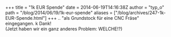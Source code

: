 +++
title = "1k EUR Spende"
date = 2014-06-19T14:16:38Z
author = "typ_o"
path = "/blog/2014/06/19/1k-eur-spende"
aliases = ["/blog/archives/247-1k-EUR-Spende.html"]
+++
.. "als Grundstock für eine CNC Fräse" eingegangen. k Dank!  
(Jetzt haben wir ein ganz anderes Problem: WELCHE!?)
